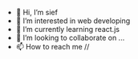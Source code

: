 - 👋 Hi, I’m sief 
- 👀 I’m interested in web developing 
- 🌱 I’m currently learning react.js 
- 💞️ I’m looking to collaborate on ...
- 📫 How to reach me //
